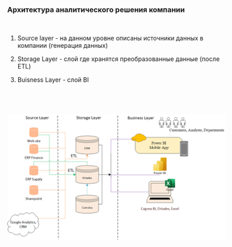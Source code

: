 
### **Архитектура аналитического решения компании**
<br />

1. Source layer - на данном уровне описаны источники данных в компании (генерация данных)
   
2. Storage Layer - слой где хранятся преобразованные данные (после ETL)
       
3. Buisness Layer - слой BI

<br />

#
![Architecture of The Analytical Solution image](https://github.com/Rusl23/datalearn/blob/main/DE-101/Module1/Architecture%20of%20The%20Analytical%20Solution.png)
#




